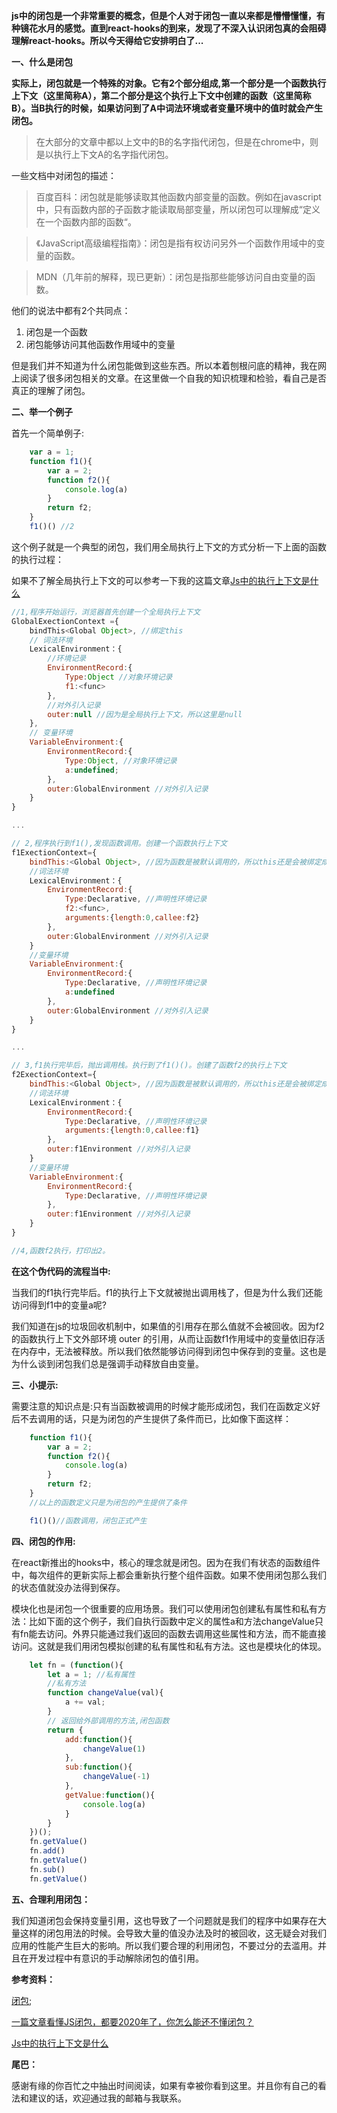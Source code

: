 **js中的闭包是一个非常重要的概念，但是个人对于闭包一直以来都是懵懵懂懂，有种镜花水月的感觉。直到react-hooks的到来，发现了不深入认识闭包真的会阻碍理解react-hooks。所以今天得给它安排明白了...**

**一、什么是闭包**

**实际上，闭包就是一个特殊的对象。它有2个部分组成,第一个部分是一个函数执行上下文（这里简称A），第二个部分是这个执行上下文中创建的函数（这里简称B）。当B执行的时候，如果访问到了A中词法环境或者变量环境中的值时就会产生闭包。**

>在大部分的文章中都以上文中的B的名字指代闭包，但是在chrome中，则是以执行上下文A的名字指代闭包。

一些文档中对闭包的描述：

>百度百科：闭包就是能够读取其他函数内部变量的函数。例如在javascript中，只有函数内部的子函数才能读取局部变量，所以闭包可以理解成“定义在一个函数内部的函数“。

>《JavaScript高级编程指南》：闭包是指有权访问另外一个函数作用域中的变量的函数。

>MDN（几年前的解释，现已更新）：闭包是指那些能够访问自由变量的函数。

他们的说法中都有2个共同点：

1. 闭包是一个函数
2. 闭包能够访问其他函数作用域中的变量
   
但是我们并不知道为什么闭包能做到这些东西。所以本着刨根问底的精神，我在网上阅读了很多闭包相关的文章。在这里做一个自我的知识梳理和检验，看自己是否真正的理解了闭包。

**二、举一个例子**

首先一个简单例子:
````js
    var a = 1;
    function f1(){
        var a = 2;
        function f2(){
            console.log(a)
        }
        return f2;
    }
    f1()() //2
````
这个例子就是一个典型的闭包，我们用全局执行上下文的方式分析一下上面的函数的执行过程：

如果不了解全局执行上下文的可以参考一下我的这篇文章[Js中的执行上下文是什么](https://lmxyjy.github.io/JS%E4%B8%AD%E7%9A%84%E6%89%A7%E8%A1%8C%E4%B8%8A%E4%B8%8B%E6%96%87%E6%98%AF%E4%BB%80%E4%B9%88/)

````js
//1,程序开始运行，浏览器首先创建一个全局执行上下文
GlobalExectionContext ={
    bindThis<Global Object>, //绑定this
    // 词法环境
    LexicalEnvironment：{
        //环境记录
        EnvironmentRecord:{
            Type:Object //对象环境记录
            f1:<func>
        },
        //对外引入记录
        outer:null //因为是全局执行上下文，所以这里是null
    },
    // 变量环境
    VariableEnvironment:{
        EnvironmentRecord:{
            Type:Object, //对象环境记录
            a:undefined;
        },
        outer:GlobalEnvironment //对外引入记录
    }
}

...

// 2,程序执行到f1(),发现函数调用。创建一个函数执行上下文
f1ExectionContext={
    bindThis:<Global Object>, //因为函数是被默认调用的，所以this还是会被绑定成为全局对象
    //词法环境
    LexicalEnvironment：{
        EnvironmentRecord:{
            Type:Declarative, //声明性环境记录
            f2:<func>,
            arguments:{length:0,callee:f2}
        },
        outer:GlobalEnvironment //对外引入记录
    }
    //变量环境
    VariableEnvironment:{
        EnvironmentRecord:{
            Type:Declarative, //声明性环境记录
            a:undefined
        },
        outer:GlobalEnvironment //对外引入记录
    }
}

...

// 3,f1执行完毕后，抛出调用栈。执行到了f1()()。创建了函数f2的执行上下文
f2ExectionContext={
    bindThis:<Global Object>, //因为函数是被默认调用的，所以this还是会被绑定成为全局对象
    //词法环境
    LexicalEnvironment：{
        EnvironmentRecord:{
            Type:Declarative, //声明性环境记录
            arguments:{length:0,callee:f1}
        },
        outer:f1Environment //对外引入记录
    }
    //变量环境
    VariableEnvironment:{
        EnvironmentRecord:{
            Type:Declarative, //声明性环境记录
        },
        outer:f1Environment //对外引入记录
    }
}

//4,函数f2执行，打印出2。
````
**在这个伪代码的流程当中:**

当我们的f1执行完毕后。f1的执行上下文就被抛出调用栈了，但是为什么我们还能访问得到f1中的变量a呢?

我们知道在js的垃圾回收机制中，如果值的引用存在那么值就不会被回收。因为f2的函数执行上下文外部环境 outer 的引用，从而让函数f1作用域中的变量依旧存活在内存中，无法被释放。所以我们依然能够访问得到闭包中保存到的变量。这也是为什么谈到闭包我们总是强调手动释放自由变量。

**三、小提示:**

需要注意的知识点是:只有当函数被调用的时候才能形成闭包，我们在函数定义好后不去调用的话，只是为闭包的产生提供了条件而已，比如像下面这样：

````js
    function f1(){
        var a = 2;
        function f2(){
            console.log(a)
        }
        return f2;
    }
    //以上的函数定义只是为闭包的产生提供了条件

    f1()()//函数调用，闭包正式产生
````

**四、闭包的作用:**

在react新推出的hooks中，核心的理念就是闭包。因为在我们有状态的函数组件中，每次组件的更新实际上都会重新执行整个组件函数。如果不使用闭包那么我们的状态值就没办法得到保存。

模块化也是闭包一个很重要的应用场景。我们可以使用闭包创建私有属性和私有方法：比如下面的这个例子，我们自执行函数中定义的属性a和方法changeValue只有fn能去访问。外界只能通过我们返回的函数去调用这些属性和方法，而不能直接访问。这就是我们用闭包模拟创建的私有属性和私有方法。这也是模块化的体现。

````js
    let fn = (function(){
        let a = 1; //私有属性
        //私有方法
        function changeValue(val){ 
            a += val;
        }
        // 返回给外部调用的方法,闭包函数
        return {
            add:function(){
                changeValue(1)
            },
            sub:function(){
                changeValue(-1)
            },
            getValue:function(){
                console.log(a)
            }
        }
    })();
    fn.getValue()
    fn.add()
    fn.getValue()
    fn.sub()
    fn.getValue()
````

**五、合理利用闭包：**

我们知道闭包会保持变量引用，这也导致了一个问题就是我们的程序中如果存在大量这样的闭包用法的时候。会导致大量的值没办法及时的被回收，这无疑会对我们应用的性能产生巨大的影响。所以我们要合理的利用闭包，不要过分的去滥用。并且在开发过程中有意识的手动解除闭包的值引用。

**参考资料：**

[闭包](https://mp.weixin.qq.com/s?__biz=MzI4NjE3MzQzNg==&mid=2649865907&idx=1&sn=86f4446231f507ec70256baa7ebe682a&scene=19#wechat_redirect);

[一篇文章看懂JS闭包，都要2020年了，你怎么能还不懂闭包？](https://www.cnblogs.com/echolun/p/11897004.html)

[Js中的执行上下文是什么](https://lmxyjy.github.io/JS%E4%B8%AD%E7%9A%84%E6%89%A7%E8%A1%8C%E4%B8%8A%E4%B8%8B%E6%96%87%E6%98%AF%E4%BB%80%E4%B9%88/)

**尾巴：**

感谢有缘的你百忙之中抽出时间阅读，如果有幸被你看到这里。并且你有自己的看法和建议的话，欢迎通过我的邮箱与我联系。
